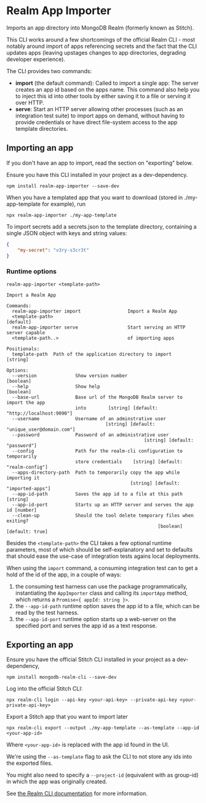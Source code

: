 # Realm App Importer

Imports an app directory into MongoDB Realm (formerly known as Stitch).

This CLI works around a few shortcomings of the official Realm CLI - most notably around import of apps referencing secrets and the fact that the CLI updates apps (leaving upstages changes to app directories, degrading developer experience).

The CLI provides two commands:
- **import** (the default command): Called to import a single app: The server creates an app id based on the apps name. This command also help you to inject this id into other tools by either saving it to a file or serving it over HTTP.
- **serve**: Start an HTTP server allowing other processes (such as an integration test suite) to import apps on demand, without having to provide credentials or have direct file-system access to the app template directories.

## Importing an app

If you don't have an app to import, read the section on "exporting" below.

Ensure you have this CLI installed in your project as a dev-dependency.

    npm install realm-app-importer --save-dev

When you have a templated app that you want to download (stored in ./my-app-template for example), run

    npx realm-app-importer ./my-app-template

To import secrets add a secrets.json to the template directory, containing a single JSON object with keys and string values:

```json
{
	"my-secret": "v3ry-s3cr3t"
}
```

### Runtime options

```
realm-app-importer <template-path>

Import a Realm App

Commands:
  realm-app-importer import                 Import a Realm App
  <template-path>                                                      [default]
  realm-app-importer serve                  Start serving an HTTP server capable
  <template-path..>                         of importing apps

Positionals:
  template-path  Path of the application directory to import            [string]

Options:
  --version              Show version number                           [boolean]
  --help                 Show help                                     [boolean]
  --base-url             Base url of the MongoDB Realm server to import the app
                         into        [string] [default: "http://localhost:9090"]
  --username             Username of an adminstrative user
                                    [string] [default: "unique_user@domain.com"]
  --password             Password of an administrative user
                                                  [string] [default: "password"]
  --config               Path for the realm-cli configuration to temporarily
                         store credentials    [string] [default: "realm-config"]
  --apps-directory-path  Path to temporarily copy the app while importing it
                                             [string] [default: "imported-apps"]
  --app-id-path          Saves the app id to a file at this path        [string]
  --app-id-port          Starts up an HTTP server and serves the app id [number]
  --clean-up             Should the tool delete temporary files when exiting?
                                                       [boolean] [default: true]
```

Besides the `<template-path>` the CLI takes a few optional runtime parameters, most of which should be self-explanatory and set to defaults that should ease the use-case of integration tests agains local deployments.

When using the `import` command, a consuming integration test can to get a hold of the id of the app, in a couple of ways:

1. the consuming test harness can use the package programmatically, instantiating the `AppImporter` class and calling its `importApp` method, which returns a `Promise<{ appId: string }>`.
2. the `--app-id-path` runtime option saves the app id to a file, which can be read by the test harness.
3. the `--app-id-port` runtime option starts up a web-server on the specified port and serves the app id as a text response.

## Exporting an app

Ensure you have the official Stitch CLI installed in your project as a dev-dependency,

    npm install mongodb-realm-cli --save-dev

Log into the official Stitch CLI:

    npx realm-cli login --api-key <your-api-key> --private-api-key <your-private-api-key>

Export a Stitch app that you want to import later

    npx realm-cli export --output ./my-app-template --as-template --app-id <your-app-id>

Where `<your-app-id>` is replaced with the app id found in the UI.

We're using the `--as-template` flag to ask the CLI to not store any ids into the exported files.

You might also need to specify a `--project-id` (equivalent with as group-id) in which the app was originally created.

See [the Realm CLI documentation](https://docs.mongodb.com/realm/deploy/realm-cli-reference/) for more information.
